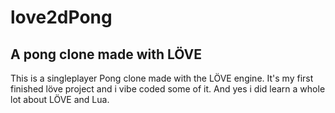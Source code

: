 # love2dPong
## A pong clone made with LÖVE
This is a singleplayer Pong clone made with the LÖVE engine. It's my first finished löve project and i vibe coded some of it. And yes i did learn a whole lot about LÖVE and Lua.
